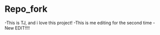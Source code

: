 # Repo_fork
 -This is TJ, and i love this project!
 -This is me editing for the second time
 -New EDIT!!!!
